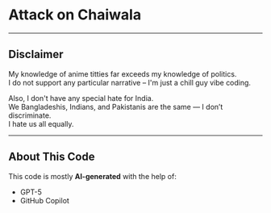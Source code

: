 # Attack on Chaiwala

---

## Disclaimer  
My knowledge of anime titties far exceeds my knowledge of politics.  
I do not support any particular narrative – I'm just a chill guy vibe coding.  

Also, I don't have any special hate for India.  
We Bangladeshis, Indians, and Pakistanis are the same — I don’t discriminate.  
I hate us all equally.  

---

## About This Code  
This code is mostly **AI-generated** with the help of:  
- GPT-5  
- GitHub Copilot  
